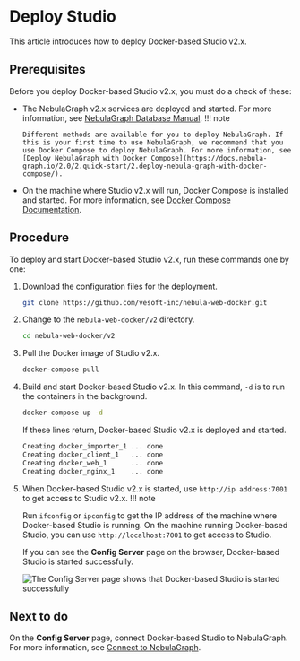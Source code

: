 # Deploy Studio

This article introduces how to deploy Docker-based Studio v2.x.  

## Prerequisites

Before you deploy Docker-based Studio v2.x, you must do a check of these:

- The NebulaGraph v2.x services are deployed and started. For more information, see [NebulaGraph Database Manual](https://docs.nebula-graph.io/2.0/2.quick-start/1.quick-start-workflow/).
  !!! note

      Different methods are available for you to deploy NebulaGraph. If this is your first time to use NebulaGraph, we recommend that you use Docker Compose to deploy NebulaGraph. For more information, see [Deploy NebulaGraph with Docker Compose](https://docs.nebula-graph.io/2.0/2.quick-start/2.deploy-nebula-graph-with-docker-compose/).

- On the machine where Studio v2.x will run, Docker Compose is installed and started. For more information, see [Docker Compose Documentation](https://docs.docker.com/compose/install/ "Click to go to Docker Documentation").

## Procedure

To deploy and start Docker-based Studio v2.x, run these commands one by one:

1. Download the configuration files for the deployment.

    ```bash
    git clone https://github.com/vesoft-inc/nebula-web-docker.git
    ```

2. Change to the `nebula-web-docker/v2` directory.

    ```bash
    cd nebula-web-docker/v2
    ```

3. Pull the Docker image of Studio v2.x.

    ```bash
    docker-compose pull
    ```

4. Build and start Docker-based Studio v2.x. In this command, `-d` is to run the containers in the background.

   ```bash
   docker-compose up -d
   ```

    If these lines return, Docker-based Studio v2.x is deployed and started.

    ```bash
    Creating docker_importer_1 ... done
    Creating docker_client_1   ... done
    Creating docker_web_1      ... done
    Creating docker_nginx_1    ... done
    ```

5. When Docker-based Studio v2.x is started, use `http://ip address:7001` to get access to Studio v2.x.
  !!! note

    Run `ifconfig` or `ipconfig` to get the IP address of the machine where Docker-based Studio is running. On the machine running Docker-based Studio, you can use `http://localhost:7001` to get access to Studio.

   If you can see the **Config Server** page on the browser, Docker-based Studio is started successfully.

   ![The Config Server page shows that Docker-based Studio is started successfully](https://docs-cdn.nebula-graph.com.cn/nebula-studio-docs/st-ug-052.png "Docker-based Studio is started")

## Next to do

On the **Config Server** page, connect Docker-based Studio to NebulaGraph. For more information, see [Connect to NebulaGraph](st-ug-connect.md).
